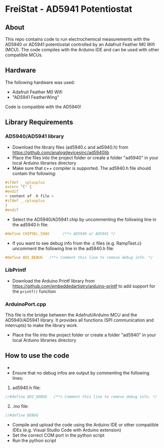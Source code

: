 # FreiStat - AD5941 Potentiostat
## About
This repo contains code to run electrochemical measurements with the AD5940 or AD5941 potentiostat controlled by an Adafruit Feather M0 Wifi (MCU).
The code compiles with the Arduino IDE and can be used with other compatible MCUs.
## Hardware
The following hardware was used:
* Adafruit Feather M0 Wifi
* "AD5941 FeatherWing"

Code is compatible with the AD5940!

## Library Requirements
### AD5940/AD5941 library
* Download the library files (ad5940.c and ad5940.h) from https://github.com/analogdevicesinc/ad5940lib
* Place the files into the project folder or create a folder "ad5940" in your local Arduino libraries directory
* Make sure that c++ compiler is supported. The ad5940.h file should contain the following:
```c++
#ifdef __cplusplus
extern "C" {
#endif
< content of .h file >
#ifdef __cplusplus
}
#endif
```
* Select the AD5940/AD5941 chip by uncommenting the following line in the ad5940.h file:
```c++
#define CHIPSEL_594X      /**< AD5940 or AD5941 */
 ```
* If you want to see debug info from the .c files (e.g. RampTest.c) uncomment the following line in the ad5940.h file:
```c++
#define ADI_DEBUG   /**< Comment this line to remove debug info. */
```

### LibPrintf
* Download the Arduino Printf library from https://github.com/embeddedartistry/arduino-printf to add support for the `printf()` function

### ArduinoPort.cpp
This file is the bridge between the Adafruit/Arduino MCU and the AD5940/AD5941 library. It provides all functions (SPI communication and interrupts)
to make the library work.
* Place the file into the project folder or create a folder "ad5940" in your local Arduino libraries directory

## How to use the code
* 
* Ensure that no debug infos are output by commenting the following lines:
1) ad5940.h file:
```c++
//#define ADI_DEBUG   /**< Comment this line to remove debug info. */
```
2) .ino file:
```c++
//#define DEBUG
```
* Compile and upload the code using the Arduino IDE or other compatible IDEs (e.g. Visual Studio Code with Arduino extension)
* Set the correct COM port in the python script
* Run the python script